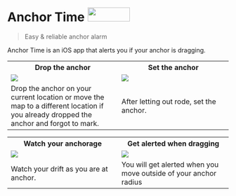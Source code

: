 # Anchor Time [<img src="https://user-images.githubusercontent.com/173/53519438-e6046b00-3a98-11e9-978c-7b34ab90efb4.png" width="96" height="32">](https://itunes.apple.com/us/app/anchor-time/id1454388591)

> Easy & reliable anchor alarm

Anchor Time is an iOS app that alerts you if your anchor is dragging.

<table>
    <tr>
        <th width="50%">Drop the anchor</th>
        <th width="50%">Set the anchor</th>
    </tr>
    <tr>
        <td><img src="https://user-images.githubusercontent.com/173/53518730-45fa1200-3a97-11e9-8b67-0734fdcaeb07.png"></td>
        <td><img src="https://user-images.githubusercontent.com/173/53518767-590ce200-3a97-11e9-8508-9eec02266ed4.png"></td>
    </tr>
    <tr>
        <td>Drop the anchor on your current location or move the map to a different location if you already dropped the anchor and forgot to mark.</td>
        <td>After letting out rode, set the anchor.</td>
    </tr>
</table>

<table>
    <tr>
        <th width="50%">Watch your anchorage</th>
        <th width="50%">Get alerted when dragging</th>
    </tr>
    <tr>
        <td><img src="https://user-images.githubusercontent.com/173/53518808-717cfc80-3a97-11e9-9d75-ca8f24af1de5.png"></td>
        <td><img src="https://user-images.githubusercontent.com/173/53518817-76da4700-3a97-11e9-8be7-1488aea09734.png"></td>
    </tr>
    <tr>
        <td>Watch your drift as you are at anchor.</td>
        <td>You will get alerted when you move outside of your anchor radius</td>
    </tr>
</table>
